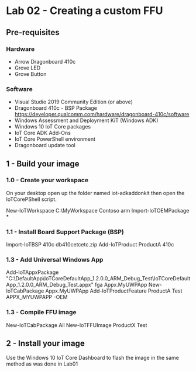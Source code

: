 # Lab 02 - Creating a custom FFU

## Pre-requisites
### Hardware
* Arrow Dragonboard 410c
* Grove LED
* Grove Button

### Software
* Visual Studio 2019 Community Edition (or above)
* Dragonboard 410c - BSP Package https://developer.qualcomm.com/hardware/dragonboard-410c/software
* Windows Assessment and Deployment KiT (Windows ADK)
* Windows 10 IoT Core packages
* IoT Core ADK Add-Ons
* IoT Core PowerShell environment
* Dragonboard update tool

## 1 - Build your image

### 1.0 - Create your workspace
On your desktop open up the folder named iot-adkaddonkit then open the IoTCorePShell script. 

New-IoTWorkspace C:\MyWorkspace Contoso arm
Import-IoTOEMPackage *

### 1.1 - Install Board Support Package (BSP)
Import-IoTBSP 410c db410cetcetc.zip
Add-IoTProduct ProductA 410c

### 1.3 - Add Universal Windows App

Add-IoTAppxPackage "C:\DefaultApp\IoTCoreDefaultApp_1.2.0.0_ARM_Debug_Test\IoTCoreDefaultApp_1.2.0.0_ARM_Debug_Test.appx" fga Appx.MyUWPApp
New-IoTCabPackage Appx.MyUWPApp
Add-IoTProductFeature ProductA Test APPX_MYUWPAPP -OEM

### 1.3 - Compile FFU image

New-IoTCabPackage All
New-IoTFFUImage ProductX Test

## 2 - Install your image

Use the Windows 10 IoT Core Dashboard to flash the image in the same method as was done in Lab01